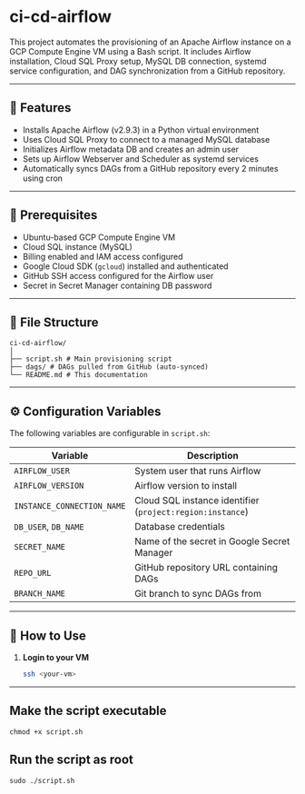 # ci-cd-airflow

This project automates the provisioning of an Apache Airflow instance on a GCP Compute Engine VM using a Bash script. It includes Airflow installation, Cloud SQL Proxy setup, MySQL DB connection, systemd service configuration, and DAG synchronization from a GitHub repository.

---

## 🚀 Features

- Installs Apache Airflow (v2.9.3) in a Python virtual environment
- Uses Cloud SQL Proxy to connect to a managed MySQL database
- Initializes Airflow metadata DB and creates an admin user
- Sets up Airflow Webserver and Scheduler as systemd services
- Automatically syncs DAGs from a GitHub repository every 2 minutes using cron

---

## 🧰 Prerequisites

- Ubuntu-based GCP Compute Engine VM
- Cloud SQL instance (MySQL)
- Billing enabled and IAM access configured
- Google Cloud SDK (`gcloud`) installed and authenticated
- GitHub SSH access configured for the Airflow user
- Secret in Secret Manager containing DB password

---

## 📁 File Structure
```
ci-cd-airflow/
│
├── script.sh # Main provisioning script
├── dags/ # DAGs pulled from GitHub (auto-synced)
└── README.md # This documentation
```

---

## ⚙️ Configuration Variables

The following variables are configurable in `script.sh`:

| Variable                | Description                                         |
|-------------------------|-----------------------------------------------------|
| `AIRFLOW_USER`          | System user that runs Airflow                       |
| `AIRFLOW_VERSION`       | Airflow version to install                          |
| `INSTANCE_CONNECTION_NAME` | Cloud SQL instance identifier (`project:region:instance`) |
| `DB_USER`, `DB_NAME`    | Database credentials                                |
| `SECRET_NAME`           | Name of the secret in Google Secret Manager         |
| `REPO_URL`              | GitHub repository URL containing DAGs               |
| `BRANCH_NAME`           | Git branch to sync DAGs from                        |

---

## 📜 How to Use

1. **Login to your VM**

   ```bash
   ssh <your-vm>
---------------------------------------

## Make the script executable
 ``` chmod +x script.sh ```

## Run the script as root
``` sudo ./script.sh ```

